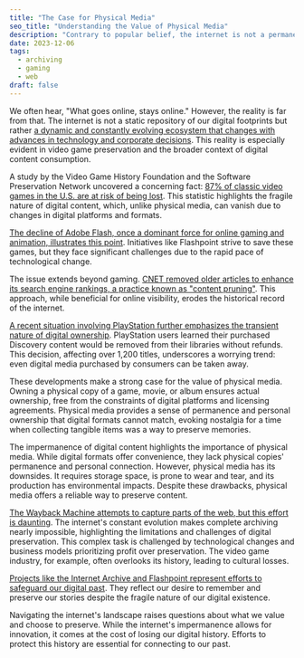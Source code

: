 ```yaml
---
title: "The Case for Physical Media"
seo_title: "Understanding the Value of Physical Media"
description: "Contrary to popular belief, the internet is not a permanent archive of our shared digital experiences. Instead, it's a dynamic and ever-changing environment shaped by technological advancements and corporate decisions. This reality is particularly evident in the video game preservation field and the broader context of digital content consumption."
date: 2023-12-06
tags:
  - archiving
  - gaming
  - web
draft: false
---
```



We often hear, "What goes online, stays online." However, the reality is far from that. The internet is not a static repository of our digital footprints but rather [a dynamic and constantly evolving ecosystem that changes with advances in technology and corporate decisions](/posts/the-ephemeral-web/). This reality is especially evident in video game preservation and the broader context of digital content consumption.

A study by the Video Game History Foundation and the Software Preservation Network uncovered a concerning fact: [87% of classic video games in the U.S. are at risk of being lost](https://gamehistory.org/87percent/). This statistic highlights the fragile nature of digital content, which, unlike physical media, can vanish due to changes in digital platforms and formats.

[The decline of Adobe Flash, once a dominant force for online gaming and animation, illustrates this point](https://arstechnica.com/information-technology/2020/07/the-rise-and-fall-of-adobe-flash/). Initiatives like Flashpoint strive to save these games, but they face significant challenges due to the rapid pace of technological change.

The issue extends beyond gaming. [CNET removed older articles to enhance its search engine rankings, a practice known as "content pruning"](https://arstechnica.com/information-technology/2023/08/the-internet-is-not-forever-after-all-cnet-deletes-old-articles-to-game-google/). This approach, while beneficial for online visibility, erodes the historical record of the internet.

[A recent situation involving PlayStation further emphasizes the transient nature of digital ownership](https://www.theverge.com/2023/12/5/23989290/playstation-digital-ownership-sucks). PlayStation users learned their purchased Discovery content would be removed from their libraries without refunds. This decision, affecting over 1,200 titles, underscores a worrying trend: even digital media purchased by consumers can be taken away.

These developments make a strong case for the value of physical media. Owning a physical copy of a game, movie, or album ensures actual ownership, free from the constraints of digital platforms and licensing agreements. Physical media provides a sense of permanence and personal ownership that digital formats cannot match, evoking nostalgia for a time when collecting tangible items was a way to preserve memories.

The impermanence of digital content highlights the importance of physical media. While digital formats offer convenience, they lack physical copies' permanence and personal connection. However, physical media has its downsides. It requires storage space, is prone to wear and tear, and its production has environmental impacts. Despite these drawbacks, physical media offers a reliable way to preserve content.

[The Wayback Machine attempts to capture parts of the web, but this effort is daunting](https://www.wired.com/story/wired25-virginia-heffernan-internet-archive-wayback-machine/). The internet's constant evolution makes complete archiving nearly impossible, highlighting the limitations and challenges of digital preservation. This complex task is challenged by technological changes and business models prioritizing profit over preservation. The video game industry, for example, often overlooks its history, leading to cultural losses.

[Projects like the Internet Archive and Flashpoint represent efforts to safeguard our digital past](https://olu.online/gone/). They reflect our desire to remember and preserve our stories despite the fragile nature of our digital existence.

Navigating the internet's landscape raises questions about what we value and choose to preserve. While the internet's impermanence allows for innovation, it comes at the cost of losing our digital history. Efforts to protect this history are essential for connecting to our past.